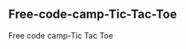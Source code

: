 ## Free-code-camp-Tic-Tac-Toe
Free code camp-Tic Tac Toe


   
   
   
   
    
    
        
        
         
      
